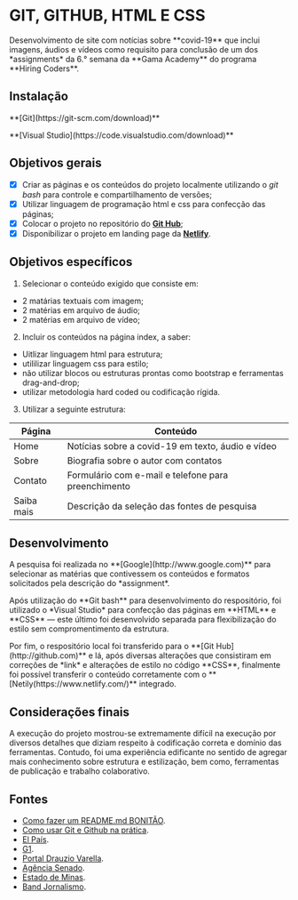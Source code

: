# GIT, GITHUB, HTML E CSS

<p>Desenvolvimento de site com notícias sobre **covid-19** que inclui imagens, áudios e vídeos como requisito para conclusão de um dos *assignments* da 6.° semana da **Gama Academy** do programa **Hiring Coders**.</p>

## Instalação

<p> **[Git](https://git-scm.com/download)** </p>
<p> **[Visual Studio](https://code.visualstudio.com/download)** </p>

## Objetivos gerais

- [x] Criar as páginas e os conteúdos do projeto localmente utilizando o *git bash* para controle e compartilhamento de versões; 
- [x] Utilizar linguagem de programação html e css para confecção das páginas;
- [x] Colocar o projeto no repositório do **[Git Hub](http://github.com)**;
- [x] Disponibilizar o projeto em landing page da **[Netlify](https://www.netlify.com/)**.

## Objetivos específicos

1. Selecionar o conteúdo exigido que consiste em:
* 2 matárias textuais com imagem;
* 2 matérias em arquivo de áudio;
* 2 matérias em arquivo de vídeo;

2. Incluir os conteúdos na página index, a saber:
* Uitlizar linguagem html para estrutura;
* utililizar linguagem css para estilo;
* não utilizar blocos ou estruturas prontas como bootstrap e ferramentas drag-and-drop;
* utilizar metodologia hard coded ou codificação rígida.

3. Utilizar a seguinte estrutura:

| **Página**  | **Conteúdo**                                         |
|-------------|------------------------------------------------------|
| Home        | Notícias sobre a covid-19 em texto, áudio e vídeo    |
| Sobre       | Biografia sobre o autor com contatos                 |
| Contato     | Formulário com e-mail e telefone para preenchimento  |
| Saiba mais  | Descrição da seleção das fontes de pesquisa          |

## Desenvolvimento

<p>A pesquisa foi realizada no **[Google](http://www.google.com)** para selecionar as matérias que contivessem os conteúdos e formatos solicitados pela descrição do *assignment*.</p>

<p>Após utilização do **Git bash** para desenvolvimento do respositório, foi utilizado o *Visual Studio* para confecção das páginas em **HTML** e **CSS** — este último foi desenvolvido separada para flexibilização do estilo sem compromentimento da estrutura.</p>

<p>Por fim, o respositório local foi transferido para o **[Git Hub](http://github.com)** e lá, após diversas alterações que consistiram em correções de *link* e alterações de estilo no código **CSS**, finalmente foi possível transferir o conteúdo corretamente com o **[Netily(https://www.netlify.com/)** integrado.</p>

## Considerações finais

<p>A execução do projeto mostrou-se extremamente difícil na execução por diversos detalhes que diziam respeito à codificação correta e domínio das ferramentas. Contudo, foi uma experiência edificante no sentido de agregar mais conhecimento sobre estrutura e estilização, bem como, ferramentas de publicação e trabalho colaborativo.</p>

## Fontes

* [Como fazer um README.md BONITÃO](https://medium.com/@raullesteves/github-como-fazer-um-readme-md-bonit%C3%A3o-c85c8f154f8).
* [Como usar Git e Github na prática](https://www.youtube.com/watch?v=2alg7MQ6_sI).
* [El País](https://brasil.elpais.com/brasil/2020-04-15/ao-vivo-ultimas-noticias-sobre-o-coronavirus-no-brasil-e-no-mundo.html).
* [G1](https://g1.globo.com/bemestar/coronavirus/noticia/2020/04/15/ultimas-noticias-de-coronavirus-de-15-de-abril.html).
* [Portal Drauzio Varella](https://drauziovarella.uol.com.br/).
* [Agência Senado](https://www12.senado.leg.br/noticias).
* [Estado de Minas](https://www.em.com.br/).
* [Band Jornalismo](https://www.youtube.com/channel/UCoa-D_VfMkFrCYodrOC9-mA).
